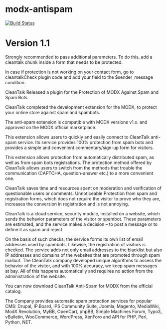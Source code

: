 modx-antispam
================
[![Build Status](https://travis-ci.org/CleanTalk/modx-antispam.svg)](https://travis-ci.org/CleanTalk/modx-antispam)

Version 1.1
================

Strongly recommended to pass additional parameters. To do this, add a cleantalk chunk inside a form that needs to be protected.

In case if protection is not working on your contact form, go to cleantalkCheck plugin code and add your field to the $sender_message condition.

CleanTalk Released a plugin for the Protection of MODX Against Spam and Spam Bots

CleanTalk completed the development extension for the MODX, to protect your online store against spam and spambots.



The anti-spam extension is compatible with MODX versions v1.x. and approved on the MODX official marketplace.



This extension allows users to quickly and easily connect to CleanTalk anti-spam service. Its service provides 100% protection from spam bots and provides a simple and convenient commentary/sign-up form for visitors.

This extension allows protection from automatically distributed spam, as well as from spam bots registrations. The protection method offered by CleanTalk allows users to switch from the methods that trouble the communication (CAPTCHA, question-answer etc.) to a more convenient one.



CleanTalk saves time and resources spent on moderation and verification of questionable users or comments. Unnoticeable Protection from spam and registration forms, which does not require the visitor to prove who they are, increases the conversion in registration and is not annoying.



CleanTalk is a cloud service, security module, installed on a website, which sends the behavior parameters of the visitor or spambot. These parameters are estimated, and the service makes a decision – to post a message or to define it as spam and reject.



On the basis of such checks, the service forms its own list of email addresses used by spambots. Likewise, the registration of visitors is checked. The service adds not only email addresses to the blacklist but also IP addresses and domains of the websites that are promoted through spam mailout. The CleanTalk company developed unique algorithms to assess the behavior of the visitor, and with 100% accuracy, we keep spam messages at bay. All of this happens automatically and requires no action from the administration of the website.



You can now download CleanTalk Anti-Spam for MODX from the official catalog.



The Company provides automatic spam protection services for popular CMS: Drupal, IP.Board, IPS Community Suite, Joomla, Magento, MediaWiki, ModX Revolution, MyBB, OpenCart, phpBB, Simple Machines Forum, Typo3, vBulletin, WooCommerce, WordPress, XenForo and API for PHP, Perl, Python, NET.
